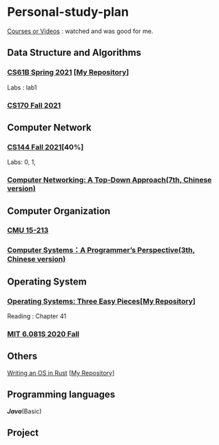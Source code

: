 # Personal-study-plan
[Courses or Videos](https://github.com/ruhuang2001/Personal-study-plan/blob/main/Done.md) : watched and was good for me.

## Data Structure and Algorithms
### [CS61B Spring 2021](https://github.com/ruhuang2001/CS61B-sp21) [[My Repository](https://github.com/ruhuang2001/CS61B-sp21)]
Labs : lab1

### [CS170 Fall 2021](https://cs170.org/)


## Computer Network
### [CS144 Fall 2021](https://cs144.github.io/)[40%]
  Labs: 0, 1,  
### [Computer Networking: A Top-Down Approach(7th, Chinese version)](https://book.douban.com/subject/30280001/)


## Computer Organization
### [CMU 15-213](http://www.cs.cmu.edu/~213/index.html)
### [Computer Systems：A Programmer’s Perspective(3th, Chinese version)](https://book.douban.com/subject/26912767/)


## Operating System
### [Operating Systems: Three Easy Pieces](https://pages.cs.wisc.edu/~remzi/OSTEP/)[[My Repository](https://github.com/ruhuang2001/ostep-hw)]
  Reading : Chapter 41
### [MIT 6.081S 2020 Fall](https://pdos.csail.mit.edu/6.828/2020/schedule.html)
  

## Others
[Writing an OS in Rust](https://os.phil-opp.com/) [[My Repository](https://github.com/ruhuang2001/os_rust)]

## Programming languages
***Java***(Basic) 

## Project
  
